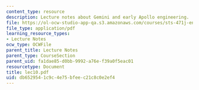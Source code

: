 ```yaml
---
content_type: resource
description: Lecture notes about Gemini and early Apollo engineering.
file: https://ol-ocw-studio-app-qa.s3.amazonaws.com/courses/sts-471j-engineering-apollo-the-moon-project-as-a-complex-system-spring-2007/db6529541c9c4e75bfeec21c8c0e2ef4_lec10.pdf
file_type: application/pdf
learning_resource_types:
- Lecture Notes
ocw_type: OCWFile
parent_title: Lecture Notes
parent_type: CourseSection
parent_uid: fa1dae85-d0bb-9992-a76e-f39a0f5eac01
resourcetype: Document
title: lec10.pdf
uid: db652954-1c9c-4e75-bfee-c21c8c0e2ef4
---
```

